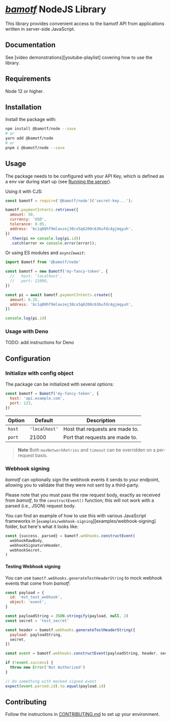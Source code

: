 # [_bamotf_][bamotf] NodeJS Library

This library provides convenient access to the bamotf API from applications
written in server-side JavaScript.

## Documentation

See [video demonstrations][youtube-playlist] covering how to use the library.

## Requirements

Node 12 or higher.

## Installation

Install the package with:

```sh
npm install @bamotf/node --save
# or
yarn add @bamotf/node
# or
pnpm i @bamotf/node --save
```

## Usage

The package needs to be configured with your API Key, which is defined as a env
var during start up (see
[Running the server](../../README.md#1-running-the-server)).

Using it with CJS:

<!-- prettier-ignore -->
```js
const bamotf = require('@bamotf/node')('secret-key...');

bamotf.paymentIntents.retrieve({
  amount: 50,
  currency: 'USD',
  tolerance: 0.05,
  address: 'bc1q00hf9mlaxzej30cx5q6200c636ufdc4gjmqyuh',
})
  .then(pi => console.log(pi.id))
  .catch(error => console.error(error));
```

Or using ES modules and `async`/`await`:

```js
import Bamotf from '@bamotf/node'

const bamotf = new Bamotf('my-fancy-token', {
  //   host: 'localhost',
  //   port: 21000,
})

const pi = await bamotf.paymentIntents.create({
  amount: 6.25,
  address: 'bc1q00hf9mlaxzej30cx5q6200c636ufdc4gjmqyuh',
})

console.log(pi.id)
```

### Usage with Deno

TODO: add instructions for Deno

<!-- `@bamotf/node` provides a `deno` export target. In your Deno
project, import `@bamotf/node` using an npm specifier:

Import using npm specifiers:

```js
import Bamotf from 'npm:@bamotf/node'
```

Please see [examples/bamotf-node-deno-sample][] for more
detailed example and instructions on how to use bamotf/node in Deno. -->

## Configuration

### Initialize with config object

The package can be initialized with several options:

```js
const bamotf = Bamotf('my-fancy-token', {
  host: 'api.example.com',
  port: 123,
})
```

| Option | Default       | Description                     |
| ------ | ------------- | ------------------------------- |
| `host` | `'localhost'` | Host that requests are made to. |
| `port` | 21000         | Port that requests are made to. |

> **Note** Both `maxNetworkRetries` and `timeout` can be overridden on a
> per-request basis.

### Webhook signing

_bamotf_ can optionally sign the webhook events it sends to your endpoint,
allowing you to validate that they were not sent by a third-party.

Please note that you must pass the _raw_ request body, exactly as received from
_bamotf_, to the `constructEvent()` function; this will not work with a parsed
(i.e., JSON) request body.

You can find an example of how to use this with various JavaScript frameworks in
[`examples/webhook-signing`][examples/webhook-signing] folder, but here's what
it looks like:

```js
const {success, parsed} = bamotf.webhooks.constructEvent(
  webhookRawBody,
  webhookSignatureHeader,
  webhookSecret,
)
```

#### Testing Webhook signing

You can use `bamotf.webhooks.generateTestHeaderString` to mock webhook events
that come from _bamotf_:

```js
const payload = {
  id: 'evt_test_webhook',
  object: 'event',
}

const payloadString = JSON.stringify(payload, null, 2)
const secret = 'test_secret'

const header = bamotf.webhooks.generateTestHeaderString({
  payload: payloadString,
  secret,
})

const event = bamotf.webhooks.constructEvent(payloadString, header, secret)

if (!event.success) {
  throw new Error('Not Authorized')
}

// Do something with mocked signed event
expect(event.parsed.id).to.equal(payload.id)
```

## Contributing

Follow the instructions in [CONTRIBUTING.md][contributing] to set up your
environment.

[bamotf]: ../../README.md
[contributing]: ../../CONTRIBUTING.md

<!-- [youtube-playlist]: https://www.youtube.com/playlist?list= -->
<!-- [examples/webhook-signing]: ../../examples/webhook-signing -->
